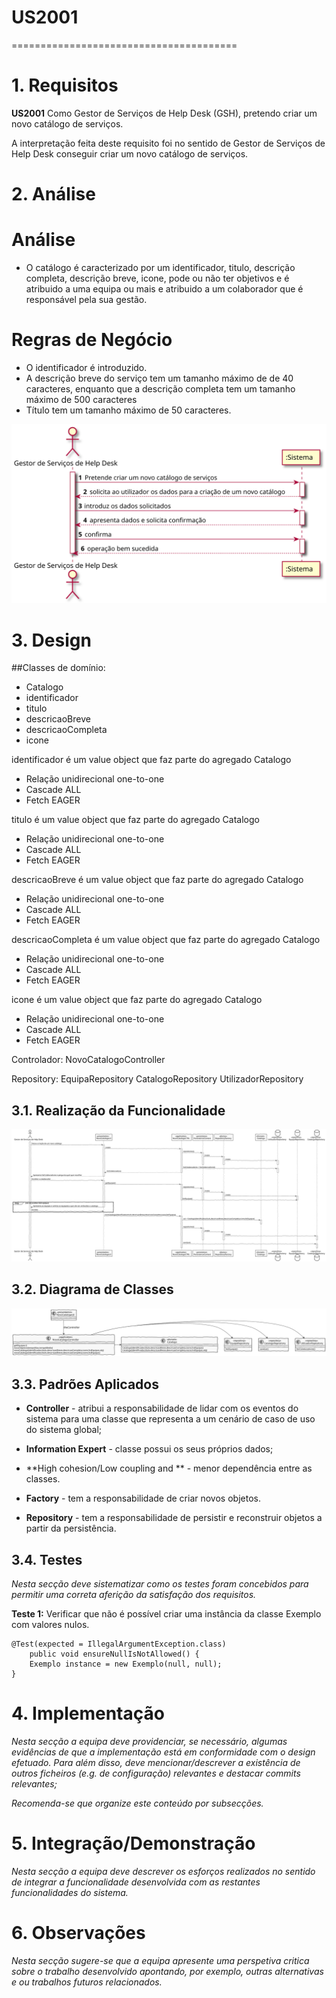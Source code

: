 # US2001
=======================================


# 1. Requisitos

**US2001** Como Gestor de Serviços de Help Desk (GSH), pretendo criar um novo catálogo de serviços.

A interpretação feita deste requisito foi no sentido de Gestor de Serviços de Help Desk conseguir criar um novo catálogo de serviços.

# 2. Análise

# Análise

* O catálogo é caracterizado por um identificador, titulo, descrição completa, descrição breve, icone, pode ou não ter objetivos e é atribuido a uma equipa ou mais e atribuido a um colaborador que é responsável pela sua gestão.

# Regras de Negócio

* O identificador é introduzido.
* A descrição breve do serviço tem um tamanho máximo de de 40 caracteres, enquanto que a descrição completa tem um tamanho máximo de 500 caracteres
* Título tem um tamanho máximo de 50 caracteres.


![SSD.svg](SSD.svg)


# 3. Design

##Classes de domínio:

* Catalogo
* identificador
* titulo
* descricaoBreve
* descricaoCompleta
* icone

identificador é um value object que faz parte do agregado Catalogo

* Relação unidirecional one-to-one
* Cascade ALL
* Fetch EAGER

titulo é um value object que faz parte do agregado Catalogo

* Relação unidirecional one-to-one
* Cascade ALL
* Fetch EAGER

descricaoBreve é um value object que faz parte do agregado Catalogo

* Relação unidirecional one-to-one
* Cascade ALL
* Fetch EAGER

descricaoCompleta é um value object que faz parte do agregado Catalogo

* Relação unidirecional one-to-one
* Cascade ALL
* Fetch EAGER

icone é um value object que faz parte do agregado Catalogo

* Relação unidirecional one-to-one
* Cascade ALL
* Fetch EAGER

Controlador: NovoCatalogoController

Repository: EquipaRepository
	    CatalogoRepository
	    UtilizadorRepository

## 3.1. Realização da Funcionalidade

![SD.svg](SD.svg)

## 3.2. Diagrama de Classes

![CD.svg](CD.svg)

## 3.3. Padrões Aplicados


* **Controller** - atribui a responsabilidade de lidar com os eventos do sistema para uma classe que representa a um cenário de caso de uso do sistema global;

* **Information Expert** - classe possui os seus próprios dados;

* **High cohesion/Low coupling and ** - menor dependência entre as classes.

* **Factory** - tem a responsabilidade de criar novos objetos.

* **Repository** - tem a responsabilidade de persistir e reconstruir objetos a partir da persistência.


## 3.4. Testes 
*Nesta secção deve sistematizar como os testes foram concebidos para permitir uma correta aferição da satisfação dos requisitos.*

**Teste 1:** Verificar que não é possível criar uma instância da classe Exemplo com valores nulos.

	@Test(expected = IllegalArgumentException.class)
		public void ensureNullIsNotAllowed() {
		Exemplo instance = new Exemplo(null, null);
	}

# 4. Implementação

*Nesta secção a equipa deve providenciar, se necessário, algumas evidências de que a implementação está em conformidade com o design efetuado. Para além disso, deve mencionar/descrever a existência de outros ficheiros (e.g. de configuração) relevantes e destacar commits relevantes;*

*Recomenda-se que organize este conteúdo por subsecções.*

# 5. Integração/Demonstração

*Nesta secção a equipa deve descrever os esforços realizados no sentido de integrar a funcionalidade desenvolvida com as restantes funcionalidades do sistema.*

# 6. Observações

*Nesta secção sugere-se que a equipa apresente uma perspetiva critica sobre o trabalho desenvolvido apontando, por exemplo, outras alternativas e ou trabalhos futuros relacionados.*

